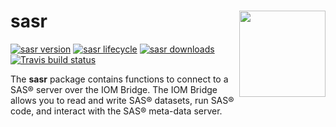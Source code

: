 # sasr <img src="./man/images/sasr.jpg" align="right" height="138" />

<!-- badges: start -->
  
[![sasr version](https://www.r-pkg.org/badges/version/sasr)](https://cran.r-project.org/package=sasr)
[![sasr lifecycle](https://img.shields.io/badge/lifecycle-maturing-blue.svg)](https://cran.r-project.org/package=sasr)
[![sasr downloads](https://cranlogs.r-pkg.org/badges/grand-total/sasr)](https://cran.r-project.org/package=sasr)
[![Travis build status](https://travis-ci.com/dbosak01/sasr.svg?branch=master)](https://travis-ci.com/dbosak01/sasr)

<!-- badges: end -->
  
The **sasr** package contains functions to connect to 
a SAS® server over the IOM Bridge.  The IOM Bridge allows you to read and
write SAS® datasets, run SAS® code, and interact with the SAS® meta-data 
server. 
